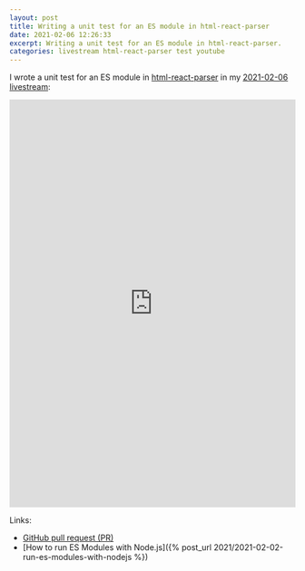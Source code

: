 ```yaml
---
layout: post
title: Writing a unit test for an ES module in html-react-parser
date: 2021-02-06 12:26:33
excerpt: Writing a unit test for an ES module in html-react-parser.
categories: livestream html-react-parser test youtube
---
```


I wrote a unit test for an ES module in [html-react-parser](https://b.remarkabl.org/html-react-parser) in my [2021-02-06 livestream](https://youtu.be/jI-3Z5Temks?list=PLVgOtoUBG2mdLpj6qT5DXfg5_pGPTDrJZ):

<iframe width="100%" height="720" src="https://www.youtube.com/embed/jI-3Z5Temks?list=PLVgOtoUBG2mdLpj6qT5DXfg5_pGPTDrJZ" frameborder="0" allow="accelerometer; autoplay; clipboard-write; encrypted-media; gyroscope; picture-in-picture" allowfullscreen></iframe>

Links:

- [GitHub pull request (PR)](https://github.com/remarkablemark/html-react-parser/pull/225)
- [How to run ES Modules with Node.js]({% post_url 2021/2021-02-02-run-es-modules-with-nodejs %})
